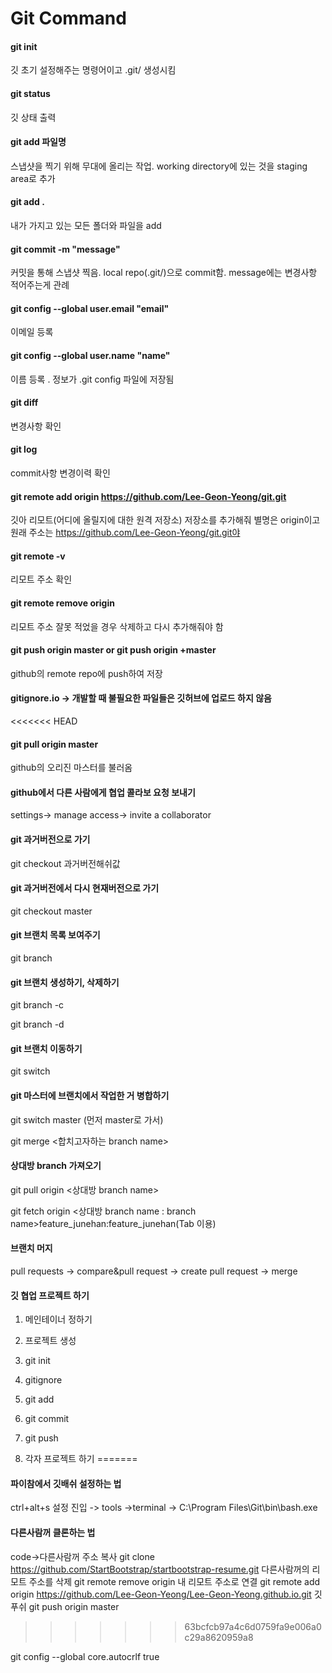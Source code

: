 # Git Command
   
#### git init

깃 초기 설정해주는 명령어이고 .git/ 생성시킴
 
#### git status

깃 상태 출력

#### git add 파일명 

스냅샷을 찍기 위해 무대에 올리는 작업.  working directory에 있는 것을 staging area로 추가

#### git add .

내가 가지고 있는 모든 폴더와 파일을 add

#### git commit -m "message"

커밋을 통해 스냅샷 찍음. local repo(.git/)으로 commit함. message에는 변경사항 적어주는게 관례

#### git config --global user.email "email" 

이메일 등록

#### git config --global user.name "name"

이름 등록 . 정보가 .git config 파일에 저장됨

#### git diff 

변경사항 확인

#### git log

commit사항 변경이력 확인

#### git remote add origin https://github.com/Lee-Geon-Yeong/git.git

깃아 리모트(어디에 올릴지에 대한 원격 저장소) 저장소를 추가해줘 별명은 origin이고 원래 주소는 https://github.com/Lee-Geon-Yeong/git.git야

#### git remote -v

리모트 주소 확인

#### git remote remove origin

리모트 주소 잘못 적었을 경우 삭제하고 다시 추가해줘야 함

#### git push origin master or git push origin +master

github의 remote repo에 push하여 저장

#### gitignore.io -> 개발할 때 불필요한 파일들은 깃허브에 업로드 하지 않음 

<<<<<<< HEAD
#### git pull origin master

github의 오리진 마스터를 불러옴 

#### github에서 다른 사람에게 협업 콜라보 요청 보내기

settings-> manage access-> invite a collaborator

#### git 과거버전으로 가기

git checkout 과거버전해쉬값

#### git 과거버전에서 다시 현재버전으로 가기

git checkout master

#### git 브랜치 목록 보여주기

git branch

#### git 브랜치 생성하기, 삭제하기

git branch -c <branch name>

git branch -d <branch name>

#### git 브랜치 이동하기

git switch <branch name>

#### git 마스터에 브랜치에서 작업한 거 병합하기

git switch master (먼저 master로 가서)

git merge <합치고자하는 branch name>

#### 상대방 branch 가져오기

git pull origin <상대방 branch name>

git fetch origin <상대방 branch name : branch name>feature_junehan:feature_junehan(Tab 이용)

#### 브랜치 머지

pull requests -> compare&pull request -> create pull request -> merge

#### 깃 협업 프로젝트 하기

1. 메인테이너 정하기
2.  프로젝트 생성
3. git init
4. gitignore
5. git add
6. git commit
7. git push



1. 각자 프로젝트 하기
=======
#### 파이참에서 깃배쉬 설정하는 법 
ctrl+alt+s 설정 진입 -> tools ->terminal -> C:\Program Files\Git\bin\bash.exe

#### 다른사람꺼 클론하는 법 
code->다른사람꺼 주소 복사
git clone https://github.com/StartBootstrap/startbootstrap-resume.git
다른사람꺼의 리모트 주소를 삭제
git remote remove origin
내 리모트 주소로 연결
git remote add origin https://github.com/Lee-Geon-Yeong/Lee-Geon-Yeong.github.io.git
깃 푸쉬
git push origin master
>>>>>>> 63bcfcb97a4c6d0759fa9e006a0c29a8620959a8

git config --global core.autocrlf true
